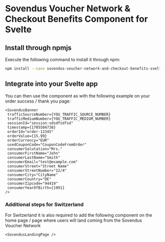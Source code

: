# Sovendus Voucher Network & Checkout Benefits Component for Svelte

## Install through npmjs

Execute the following command to install it through npm:

```bash
npm install --save sovendus-voucher-network-and-checkout-benefits-svelte
```

## Integrate into your Svelte app

You can then use the component as with the following example on your order success / thank you page:

```svelte
<SovendusBanner
 trafficSourceNumber={YOU_TRAFFIC_SOURCE_NUMBER}
 trafficMediumNumber={YOU_TRAFFIC_MEDIUM_NUMBER}
 sessionId="session-sdsdfsdfsd"
 timestamp={1705504738}
 orderId="order-12345"
 orderValue={15.99}
 orderCurrency="EUR"
 usedCouponCode="CouponCodeFromOrder"
 consumerSalutation="Mrs."
 consumerFirstName="John"
 consumerLastName="Smith"
 consumerEmail="test@example.com"
 consumerStreet="Street Name"
 consumerStreetNumber="12/4"
 consumerCity="CityName"
 consumerCountry="DE"
 consumerZipcode="94419"
 consumerYearOfBirth={1991}
/>
```

### Additional steps for Switzerland

For Switzerland it is also required to add the following component on the home page / page where users will land coming from the Sovendus Voucher Network

```svelte
<SovendusLandingPage />
```
